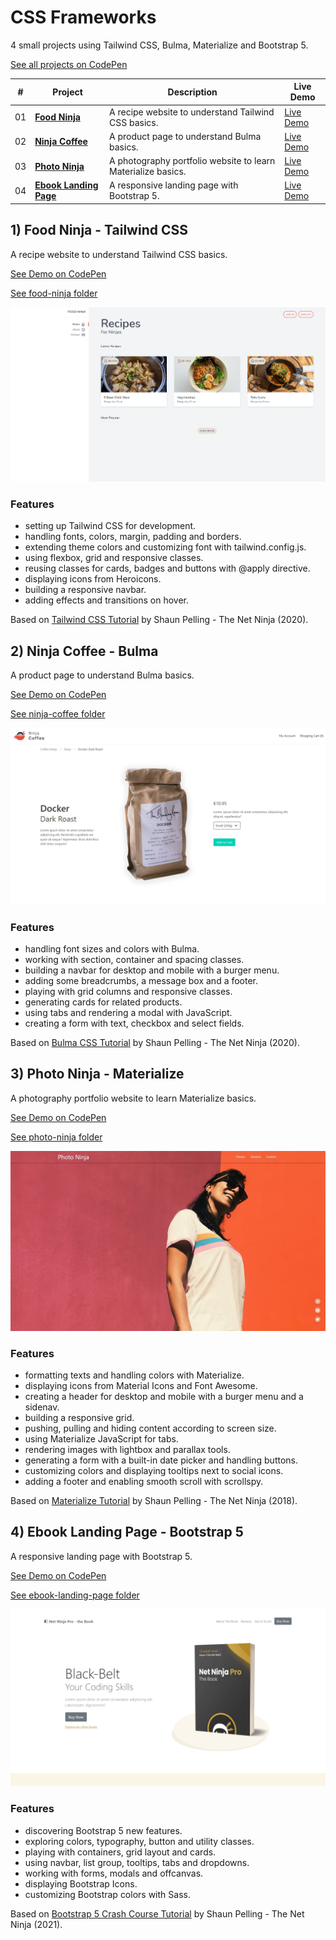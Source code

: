 # CSS Frameworks

4 small projects using Tailwind CSS, Bulma, Materialize and Bootstrap 5.

[See all projects on CodePen](https://codepen.io/collection/ZMMZPM?grid_type=grid&sort_by=item_created_at)

|  #  | Project                          | Description                                                  | Live Demo                                               |
| :-: | -------------------------------- | ------------------------------------------------------------ | ------------------------------------------------------- |
| 01  | [**Food Ninja**](#food)          | A recipe website to understand Tailwind CSS basics.          | [Live Demo](https://codepen.io/solygambas/full/bGqpPJJ) |
| 02  | [**Ninja Coffee**](#coffee)      | A product page to understand Bulma basics.                   | [Live Demo](https://codepen.io/solygambas/full/KKWzKxw) |
| 03  | [**Photo Ninja**](#photo)        | A photography portfolio website to learn Materialize basics. | [Live Demo](https://codepen.io/solygambas/full/poebvRy) |
| 04  | [**Ebook Landing Page**](#ebook) | A responsive landing page with Bootstrap 5.                  | [Live Demo](https://codepen.io/solygambas/full/oNWymQV) |

## <a name="food"></a>1) Food Ninja - Tailwind CSS

A recipe website to understand Tailwind CSS basics.

[See Demo on CodePen](https://codepen.io/solygambas/full/bGqpPJJ)

[See food-ninja folder](food-ninja)

<p align="center">
    <a href="food-ninja">
        <img src="food-ninja/screenshot.png">
    </a>
</p>

### Features

- setting up Tailwind CSS for development.
- handling fonts, colors, margin, padding and borders.
- extending theme colors and customizing font with tailwind.config.js.
- using flexbox, grid and responsive classes.
- reusing classes for cards, badges and buttons with @apply directive.
- displaying icons from Heroicons.
- building a responsive navbar.
- adding effects and transitions on hover.

Based on [Tailwind CSS Tutorial](https://www.youtube.com/playlist?list=PL4cUxeGkcC9gpXORlEHjc5bgnIi5HEGhw) by Shaun Pelling - The Net Ninja (2020).

## <a name="coffee"></a>2) Ninja Coffee - Bulma

A product page to understand Bulma basics.

[See Demo on CodePen](https://codepen.io/solygambas/full/KKWzKxw)

[See ninja-coffee folder](ninja-coffee)

<p align="center">
    <a href="ninja-coffee">
        <img src="ninja-coffee/screenshot.png">
    </a>
</p>

### Features

- handling font sizes and colors with Bulma.
- working with section, container and spacing classes.
- building a navbar for desktop and mobile with a burger menu.
- adding some breadcrumbs, a message box and a footer.
- playing with grid columns and responsive classes.
- generating cards for related products.
- using tabs and rendering a modal with JavaScript.
- creating a form with text, checkbox and select fields.

Based on [Bulma CSS Tutorial](https://www.youtube.com/playlist?list=PL4cUxeGkcC9iXItWKbaQxcyDT1u6E7a8a) by Shaun Pelling - The Net Ninja (2020).

## <a name="photo"></a>3) Photo Ninja - Materialize

A photography portfolio website to learn Materialize basics.

[See Demo on CodePen](https://codepen.io/solygambas/full/poebvRy)

[See photo-ninja folder](photo-ninja)

<p align="center">
    <a href="photo-ninja">
        <img src="photo-ninja/screenshot.jpg">
    </a>
</p>

### Features

- formatting texts and handling colors with Materialize.
- displaying icons from Material Icons and Font Awesome.
- creating a header for desktop and mobile with a burger menu and a sidenav.
- building a responsive grid.
- pushing, pulling and hiding content according to screen size.
- using Materialize JavaScript for tabs.
- rendering images with lightbox and parallax tools.
- generating a form with a built-in date picker and handling buttons.
- customizing colors and displaying tooltips next to social icons.
- adding a footer and enabling smooth scroll with scrollspy.

Based on [Materialize Tutorial](https://www.youtube.com/playlist?list=PL4cUxeGkcC9gGrbtvASEZSlFEYBnPkmff) by Shaun Pelling - The Net Ninja (2018).

## <a name="ebook"></a>4) Ebook Landing Page - Bootstrap 5

A responsive landing page with Bootstrap 5.

[See Demo on CodePen](https://codepen.io/solygambas/full/oNWymQV)

[See ebook-landing-page folder](ebook-landing-page)

<p align="center">
    <a href="ebook-landing-page">
        <img src="ebook-landing-page/screenshot.png">
    </a>
</p>

### Features

- discovering Bootstrap 5 new features.
- exploring colors, typography, button and utility classes.
- playing with containers, grid layout and cards.
- using navbar, list group, tooltips, tabs and dropdowns.
- working with forms, modals and offcanvas.
- displaying Bootstrap Icons.
- customizing Bootstrap colors with Sass.

Based on [Bootstrap 5 Crash Course Tutorial](https://www.youtube.com/playlist?list=PL4cUxeGkcC9joIM91nLzd_qaH_AimmdAR) by Shaun Pelling - The Net Ninja (2021).
